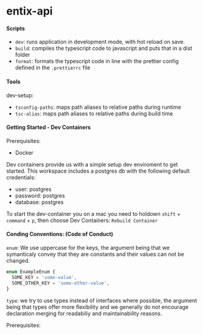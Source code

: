 # entix-api

#### Scripts

- `dev`: runs application in development mode, with hot reload on save.
- `build`: compiles the typescript code to javascript and puts that in a dist folder
- `format`: formats the typescript code in line with the prettier config defined in the `.prettierrc` file

#### Tools

dev-setup:

- `tsconfig-paths`: maps path aliases to relative paths during runtime
- `tsc-alias`: maps path aliases to relative paths during build time

#### Getting Started - Dev Containers

Prerequisites:

- Docker

Dev containers provide us with a simple setup dev enviroment to get started. This workspace includes a postgres db with the following default credentials:

- user: postgres
- password: postgres
- database: postgres

To start the dev-container you on a mac you need to holdown `shift` + `command` + `p`, then choose Dev Containers: `Rebuild Container`

#### Conding Conventions: (Code of Conduct)

`enum`: We use uppercase for the keys, the argument being that we symanticaly convey that they are constants and their values can not be changed.

```ts
enum ExampleEnum {
  SOME_KEY = 'some-value',
  SOME_OTHER_KEY = 'some-other-value',
}
```

`type`: we try to use types instead of interfaces where possible, the argument being that types offer more flexibility and we generally do not encourage declaration merging for readabiliy and maintainability reasons.

Prerequisites:
